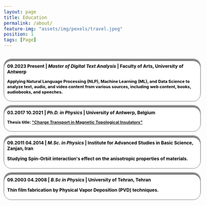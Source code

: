 ```yaml
---
layout: page
title: Education
permalink: /about/
feature-img: "assets/img/pexels/travel.jpeg"
position: 1
tags: [Page]
---
```



<style>
  .education-title {
   font-family: sans-serif; /* Font family */
   font-size: 1em;
   color: white;
   font-weight: bold;
   }

   // To clear things when we float the element inside nav and ul



.site-header {
  position: absolute;
  top: 2.5px; /* Align the top of the header with the top of the page */
  left: 0%;
  background: rgba(255, 255, 255, .3); /* Background color */
  padding: 5px;
 background: var(--background);
  display: flex; /* Assuming .site-header uses flexbox */
  justify-content: space-between;
  height: auto; 
  width: 95%;
  border-radius: 22px;
  background-color: #f7f4f4;
  transform: translateX(3%);
  margin-top: 0px;
  position: relative;
  background-image: url('assets/img/header/machin.jpg');
  background-size: cover; /* Ensure image covers the entire header */
  

  .nav-container {
    position: absolute;
    top: 20%;
    left: 50%;
    transform: translate(-50%, -50%); /* Center content within container */
    margin-left: auto;
    opacity: 0.1;
  }
   
   .separator {
    user-select: none;
    opacity: 0;

    &:first-child {
      display: none;
    }
  }

  a {
    color: var(--header-link);
  }

  .avatar {
    height: 3em;
    width: 3em;
    float: left;
    margin-top: -13px;
    border-radius: 0.2em;
    margin-right: 0.5em;
    padding: 10px 10px;

  }

  .site-title {
    float: left;
    color:#3e5069;
    font-weight: bold;
    font-family: $font-family-logo;
    font-size: 1.3em;
    margin-top: 2px;
    margin-right: 20px;
    margin-left: 10px;
    margin-bottom: 10px;

  }
  #pull {
    margin-left: 30px 30px 50px 80px; /* Adjust margin for the hamburger icon */
  }
}



nav {
  display: flex; /* Make the navigation bar a flex container */
  justify-content: center;
  list-style: none;
  margin:0px;
  
  
  
  ul {
    margin: 0;
    padding: 0;
    list-style: none;
    line-height: 1.5;
    float: right;
    text-align: right;
    display: block;
    
  
  li { 
   margin-right: 0.4em;
    display: inline;
    padding: 5px;
    float: left;
    font-weight: bold;
    
  

  a {font-size: 1em; padding: 0px 0px;
    color: var(--link);
    font-weight: normal;
    &:hover {
      color:blue;
    }

    &#pull {
      i {
        margin-top: 20px;
        margin-right: 0px;
        float: right;
      }
    }
  }
}
  }
}


html[data-theme="dark"] nav ul li a {
  color: black; /* Change the color to black in dark mode */
}


@media (min-width: $break) {
  nav {
    flex-wrap: wrap; /* Allow navigation items to wrap on smaller screens */
  }
  a#pull {
    display: none;
  }

  .navbar-label-with-icon {
    display: none;
  }
}



@media screen and (max-width: $break) {
  nav ul li a {
    font-size:1.2em; /* Your desired font size */;
  }
  .site-header {
    width: 100%; /* Set the width to 100% to occupy the full width of the viewport */
    border-radius: 0px;
  }
  .site-title {
   margin-right: 35px; 
   margin-left: 20px;
    float: none; 
    font-size: 1em;
  }
  
    
  nav {
    display: flex;
    height: auto;

    .separator {
      display: none !important;
    }

    ul {
      width: 100%;
      overflow: hidden;

      /* fade out, then shrink */
      transition: opacity .25s 0s, font-size .25s 0s;
      transition-delay: 0s;

      &.hide {
        font-size: 0;
        margin: 0;
        opacity: 0;
        padding: 0;
      }
    }

    li {
      width: 100%;
      text-align: center;
      font-size: 0.7em;
      position: relative;
      background-color: var(--background);
      backdrop-filter: brightness(0.2);

      &:nth-of-type(1n) {
        background-color: var(--background);
       
      }
     
      a {
        width: 100%;
        margin: 0;
        display: block;
        font-size: .9em;
      }

    }
    .clear {
      *zoom: 1;
    
      &:after {
        clear: both;
      }
    
      &:before,
      &:after {
        content: " ";
        display: table;
      }
    }
    
  }
  #text-box {
    overflow-wrap: break-word;
    max-width: 100%;
  }
}
#pull i {
  color:darkolivegreen; /* Set the color of the hamburger icon */
}

#pull {
  /* Adjust padding around the hamburger icon */
  margin-top: 20px;
  margin-right: 4px;
  margin-left: 2px;
}

/* Adjust margin for the hamburger icon */
#pull i {
  margin-top: 4px;
  margin-right: 4px;
  margin-left: 2px;
  float: right;

}
.nav-container {
  /* Existing styles for .nav-container... */
  display: flex; /* Assuming .nav-container uses flexbox */
  justify-content: flex-start; /* Align navigation to the left within .site-header */
  justify-content: center;  /* Center navigation within .site-header */
  justify-content: flex-end; /* Align navigation to the right within .site-header */
}
</style>

<h1 class="education-title" style="font-family: Cambria, serif;"></h1>

<html lang="en">
<head>
  <meta charset="UTF-8">
  <meta name="viewport" content="width=device-width, initial-scale=1.0">
  <title>{{ page.title }}</title>
  <!-- Add any additional meta tags, stylesheets, or scripts here -->
  <link rel="stylesheet" href="assets/custom.css"> <!-- Correct path to your custom CSS file -->
  <style>
    /* Reset default margin and padding */
    body {
      margin: 0;
      padding: 10px;
      background-image: url('assets/img/header/education.jpg');
      background-repeat: no-repeat;
      background-position: center center;
      background-size: 1100px 300px; /* Ensure the background image covers the entire viewport */
    }



  /* Define your CSS styles here */
  /* Add your CSS styles if needed */
</style>
<section style="color: lapislazuli; font-size: 15px; font-weight: bold;">
  <h2></h2>
  <div style="margin-top: 1em;">
    <div style="background-color: white; border: 0.4px solid gray; border-radius: 20px; padding: 6px 8px; width: 100%; box-shadow: 0px -5px 2px gray;">
      <div style="font-size: 12px; color: black;">
        <strong>09.2023 Present</strong> | <em>Master of Digital Text Analysis</em> | Faculty of Arts, University of Antwerp
        <p style="font-size: 11px;">
          Applying Natural Language Processing (NLP), Machine Learning (ML), and Data Science to analyze text, audio, and video content from various sources, including web content, books, audiobooks, and speeches.
        </p>
      </div>
    </div>
    <div style="margin-top: 1em; background-color: white; border: 0.4px solid gray; border-radius: 20px; padding: 6px 8px; width: 100%; box-shadow: 0px -5px 2px gray;">
      <div style="font-size: 12px; color: black;">
        <strong>03.2017 10.2021</strong> | <em>Ph.D. in Physics</em> | University of Antwerp, Belgium
        <p style="font-size: 11px;">
          Thesis title: <a href="https://repository.uantwerpen.be/docstore/d:irua:8696" style="color: lapislazuli;">"Charge Transport in Magnetic Topological Insulators"</a>
        </p>
      </div>
    </div>
    <div style="margin-top: 1em; background-color: white; border: 0.4px solid gray; border-radius: 20px; padding: 6px 8px; width: 100%; box-shadow: 0px -5px 2px gray;">
      <div style="font-size: 12px; color: black;">
        <strong>09.2011 04.2014</strong> | <em>M.Sc. in Physics</em> | Institute for Advanced Studies in Basic Science, Zanjan, Iran
        <p>
          Studying Spin-Orbit interaction's effect on the anisotropic properties of materials.
        </p>
      </div>
    </div>
    <div style="margin-top: 1em; background-color: white; border: 0.4px solid gray; border-radius: 20px; padding: 6px 8px; width: 100%; box-shadow: 0px -5px 2px gray;">
      <div style="font-size: 12px; color: black;">
        <strong>09.2003 04.2008</strong> | <em>B.Sc in Physics</em> | University of Tehran, Tehran
        <p>
          Thin film fabrication by Physical Vapor Deposition (PVD) techniques.
        </p>
      </div>
    </div>
  </div>
</section>


